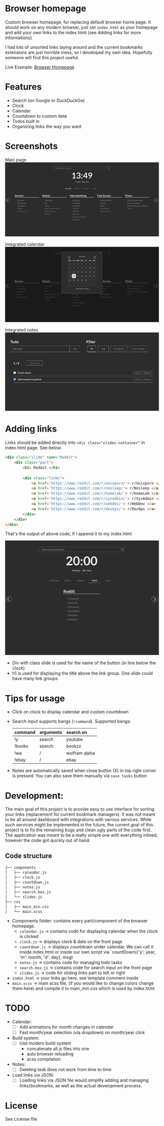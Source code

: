 # Browser homepage

Custom browser homepage, for replacing default browser home page. It should work on any modern browser, just set `index.html` as your homepage and add your own links
to the index.html (see Adding links for more informations)

I had lots of unsorted links laying around and the current bookmarks extensions
are just horrible mess, so I developed my own idea. Hopefully someone will find this project useful.


Live Example: [Browser Homepage](https://greatdanton.github.com/browser-homepage)

# Features

* Search (on Google or DuckDuckGo)
* Clock
* Calendar
* Countdown to custom date
* Todos built in
* Organizing links the way you want


# Screenshots

Main page
![Main page](screenshots/mainPage.png)

Integrated calendar
![Calendar](screenshots/calendar.png)

Integrated notes
![Notes](screenshots/notes.png)




# Adding links
Links should be added directly into `<div class="slides-container"` in index.html page. See below:

```html
<div class="slide" name="Reddit">
    <div class="part">
        <h1> Reddit </h1>

        <div class="links">
            <a href='https://www.reddit.com/r/unixporn/'> r/Unixporn </a>
            <a href='https://www.reddit.com/r/nosleep/'> r/Nosleep </a>
            <a href='https://www.reddit.com/r/homelab/'> r/HomeLab </a>
            <a href='https://www.reddit.com/r/sysadmin/'> r/SysAdmin </a>
            <a href='https://www.reddit.com/r/webdev/'> r/WebDev </a>
            <a href='https://www.reddit.com/r/devops/'> r/DevOps </a>
        </div>
    </div>
</div>
```

That's the output of above code, if I append it to my index.html

![Above code output](screenshots/addingLinks_img.png)


* Div with class slide is used for the name of the button (in line below the clock)
* h1 is used for displaying the title above the link group. One slide could have many
link groups



# Tips for usage
* Click on clock to display calendar and custom countdown
* Search input supports bangs (`!command`). Supported bangs:

    | command  | arguments | search on |
    | -------- | --------- | -------   |
    | !y       | search    | youtube   |
    | !books   | search    | bookzz    |
    | !wa      | /   | wolfram alpha |
    | !ebay    | /         | ebay      |
* Notes are automatically saved when close button (X) in top right corner is pressed. You can also save them manually via `save tasks` button



# Development:
The main goal of this project is to provide easy to use interface for sorting
your links (replacement for current bookmark managers). It was not meant to be all
around dashboard with integrations with various services. While such services
might be implemented in the future, the current goal of this project is to
fix the remaining bugs and clean ugly parts of the code first. The application
was meant to be a really simple one with everything inlined, however the code
got quickly out of hand.


## Code structure

```
├── components
│   ├── calendar.js
│   ├── clock.js
│   ├── countdown.js
│   ├── notes.js
│   ├── search-box.js
│   └── slides.js
├── css
│   ├── main_min.css
│   └── main.scss
```

* Components folder: contains every part/component of the browser homepage.
    * `calendar.js` -> contains code for displaying calendar when the clock is clicked
    * `clock.js` -> displays clock & date on the front page
    * `countdown.js` -> displays countdown under calendar. We can call it inside index.html or inside our own script via `countDown({'y': year, 'm': month, 'd': day}, msg)
    * `notes.js` -> contains code for managing todo tasks
    * `search-box.js` -> contains code for search input on the front page
    * `slides.js` -> code for sliding links part to left or right
* `index.html` -> your links go here, see template comment inside
* `main.scss` -> main scss file, (if you would like to change colors change them here) and compile it to main_min.css which is used by index.html



# TODO

* Calendar:
    - [ ] Add animations for month changes in calendar
    - [ ] Fast month/year selection (via dropdown) on month/year click

* Build system:
    - [ ] Use modern build system
        + concatenate all js files into one
        + auto browser reloading
        + scss compilation

* Notes:
    - [ ] Deleting task does not work from time to time

* Load links via JSON:
    - [ ] Loading links via JSON file would simplify adding and managing
    links/bookmarks, as well as the actual development process.

# License
See License file